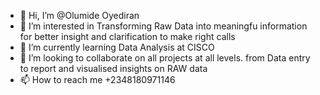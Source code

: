 - 👋 Hi, I’m @Olumide Oyediran
- 👀 I’m interested in Transforming Raw Data into meaningfu information for better insight and clarification to make right calls
- 🌱 I’m currently learning  Data Analysis at CISCO
- 💞️ I’m looking to collaborate on all projects at all levels. from Data entry to report and visualised insights on RAW data 
- 📫 How to reach me +2348180971146

<!---
ooloye/ooloye is a ✨ special ✨ repository because its `README.md` (this file) appears on your GitHub profile.
You can click the Preview link to take a look at your changes.
--->
